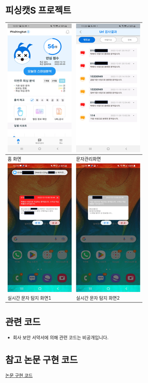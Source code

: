 # 피싱캣S 프로젝트

|<img src="./Screenshot_20221212-225715.jpg" width="200" height="400">|<img src="./pictur1.png" width="200" height="400">|
|--------|--------|
|홈 화면|문자관리화면|
<img src="./pic2.png" width="200" height="400"> | <img src="./pic3.png" width="200" height="400">
|실시간 문자 탐지 화면1|실시간 문자 탐지 화면2|
  




# 관련 코드
* 회사 보안 서약서에 의해 관련 코드는 비공개입니다.

# 참고 논문 구현 코드
[논문 구현 코드](https://github.com/Jiwon96/papers/tree/main/neural_Attention_Model_for_Aspect_Extraction)
